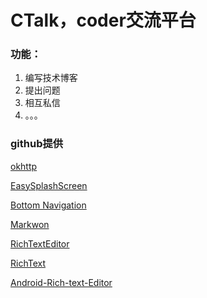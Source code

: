 # CTalk，coder交流平台
### 功能：
1. 编写技术博客
2. 提出问题
3. 相互私信
4. 。。。

### github提供

[okhttp](https://square.github.io/okhttp/)

[EasySplashScreen](https://github.com/pantrif/EasySplashScreen)

[Bottom Navigation](https://github.com/Ashok-Varma/BottomNavigation)

[Markwon](https://github.com/noties/Markwon)

[RichTextEditor](https://github.com/huzhenjie/RichTextEditor)

[RichText](https://github.com/zzhoujay/RichText)

[Android-Rich-text-Editor](https://github.com/chinalwb/Android-Rich-text-Editor)
